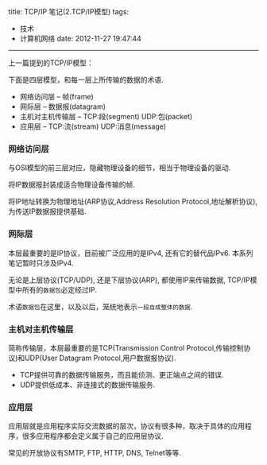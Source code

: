 title: TCP/IP 笔记(2.TCP/IP模型)
tags:
  - 技术
  - 计算机网络
date: 2012-11-27 19:47:44
---

上一篇提到的TCP/IP模型：

下面是四层模型，和每一层上所传输的数据的术语.

*   网络访问层 &#8211; 帧(frame)
*   网际层 &#8211; 数据报(datagram)
*   主机对主机传输层 &#8211; TCP:段(segment) UDP:包(packet)
*   应用层 &#8211; TCP:流(stream) UDP:消息(message)

### 网络访问层

与OSI模型的前三层对应，隐藏物理设备的细节，相当于物理设备的驱动.

将IP数据报封装成适合物理设备传输的帧.

将IP地址转换为物理地址(ARP协议,Address Resolution Protocol,地址解析协议), 为传送IP数据报提供基础.

### 网际层

本层最重要的是IP协议，目前被广泛应用的是IPv4, 还有它的替代品IPv6\. 本系列笔记暂时只涉及IPv4.

无论是上层协议(TCP/UDP), 还是下层协议(ARP), 都使用IP来传输数据, TCP/IP模型中所有的`数据包`必定经过IP.

术语`数据包`在这里，以及以后，笼统地表示`一段自成整体的数据`.

### 主机对主机传输层

简称传输层，本层最重要的是TCP(Transmission Control Protocol,传输控制协议)和UDP(User Datagram Protocol,用户数据报协议).

*   TCP提供可靠的数据传输服务，而且能侦测、更正端点之间的错误.
*   UDP提供低成本、非连接式的数据传输服务.

### 应用层

应用层就是应用程序实际交流数据的层次，协议有很多种，取决于具体的应用程序，很多应用程序都会定义属于自己的应用层协议.

常见的开放协议有SMTP, FTP, HTTP, DNS, Telnet等等.